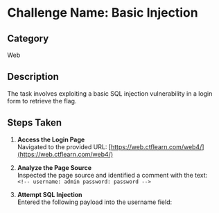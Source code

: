# Challenge Name: Basic Injection

## Category
Web

## Description
The task involves exploiting a basic SQL injection vulnerability in a login form to retrieve the flag.

## Steps Taken

1. **Access the Login Page**  
   Navigated to the provided URL: [https://web.ctflearn.com/web4/](https://web.ctflearn.com/web4/)

2. **Analyze the Page Source**  
   Inspected the page source and identified a comment with the text:  
   `<!-- username: admin password: password -->`

3. **Attempt SQL Injection**  
   Entered the following payload into the username field:  
